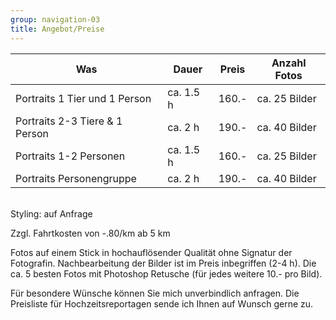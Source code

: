 ```yaml
---
group: navigation-03
title: Angebot/Preise
---
```

Was | Dauer | Preis | Anzahl Fotos
---|---|---|---
Portraits 1 Tier und 1 Person | ca. 1.5 h | 160.- | ca. 25 Bilder
Portraits 2-3 Tiere & 1 Person | ca. 2 h | 190.- | ca. 40 Bilder
Portraits 1-2 Personen | ca. 1.5 h | 160.- | ca. 25 Bilder
Portraits Personengruppe | ca. 2 h | 190.- | ca. 40 Bilder

<br>
Styling: auf Anfrage

Zzgl. Fahrtkosten von -.80/km ab 5 km

Fotos auf einem Stick in hochauflösender Qualität ohne Signatur der Fotografin.
Nachbearbeitung der Bilder ist im Preis inbegriffen (2-4 h).
Die ca. 5 besten Fotos mit Photoshop Retusche (für jedes weitere 10.- pro Bild).

Für besondere Wünsche können Sie mich unverbindlich anfragen.
Die Preisliste für Hochzeitsreportagen sende ich Ihnen auf Wunsch gerne zu.
